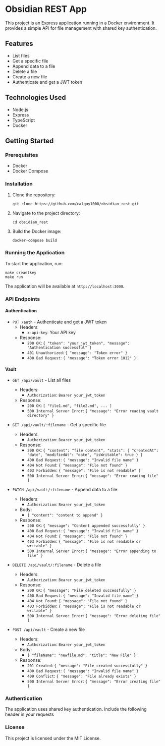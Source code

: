 # Obsidian REST App

This project is an Express application running in a Docker environment. It provides a simple API for file management with shared key authentication.

## Features

- List files
- Get a specific file
- Append data to a file
- Delete a file
- Create a new file
- Authenticate and get a JWT token

## Technologies Used

- Node.js
- Express
- TypeScript
- Docker

## Getting Started

### Prerequisites

- Docker
- Docker Compose

### Installation

1. Clone the repository:

   ```
   git clone https://github.com/calguy1000/obsidian_rest.git
   ```

2. Navigate to the project directory:

   ```
   cd obsidian_rest
   ```

3. Build the Docker image:

   ```
   docker-compose build
   ```

### Running the Application

To start the application, run:

```
make creaetkey
make run
```

The application will be available at `http://localhost:3000`.

### API Endpoints

#### Authentication

- `PUT /auth` - Authenticate and get a JWT token
  - Headers:
    - `x-api-key`: Your API key
  - Response:
    - `200 OK`: `{ "token": "your_jwt_token", "message": "Authentication successful" }`
    - `401 Unauthorized`: `{ "message": "Token error" }`
    - `400 Bad Request`: `{ "message": "Token error 1012" }`

#### Vault

- `GET /api/vault` - List all files
  - Headers:
    - `Authorization`: `Bearer your_jwt_token`
  - Response:
    - `200 OK`: `[ "file1.md", "file2.md", ... ]`
    - `500 Internal Server Error`: `{ "message": "Error reading vault directory" }`

- `GET /api/vault/:filename` - Get a specific file
  - Headers:
    - `Authorization`: `Bearer your_jwt_token`
  - Response:
    - `200 OK`: `{ "content": "file content", "stats": { "createdAt": "date", "modifiedAt": "date", "isWritable": true } }`
    - `400 Bad Request`: `{ "message": "Invalid file name" }`
    - `404 Not Found`: `{ "message": "File not found" }`
    - `403 Forbidden`: `{ "message": "File is not readable" }`
    - `500 Internal Server Error`: `{ "message": "Error reading file" }`

- `PATCH /api/vault/:filename` - Append data to a file
  - Headers:
    - `Authorization`: `Bearer your_jwt_token`
  - Body:
    - `{ "content": "content to append" }`
  - Response:
    - `200 OK`: `{ "message": "Content appended successfully" }`
    - `400 Bad Request`: `{ "message": "Invalid file name" }`
    - `404 Not Found`: `{ "message": "File not found" }`
    - `403 Forbidden`: `{ "message": "File is not readable or writable" }`
    - `500 Internal Server Error`: `{ "message": "Error appending to file" }`

- `DELETE /api/vault/:filename` - Delete a file
  - Headers:
    - `Authorization`: `Bearer your_jwt_token`
  - Response:
    - `200 OK`: `{ "message": "File deleted successfully" }`
    - `400 Bad Request`: `{ "message": "Invalid file name" }`
    - `404 Not Found`: `{ "message": "File not found" }`
    - `403 Forbidden`: `{ "message": "File is not readable or writable" }`
    - `500 Internal Server Error`: `{ "message": "Error deleting file" }`

- `POST /api/vault` - Create a new file
  - Headers:
    - `Authorization`: `Bearer your_jwt_token`
  - Body:
    - `{ "fileName": "newfile.md", "title": "New File" }`
  - Response:
    - `201 Created`: `{ "message": "File created successfully" }`
    - `400 Bad Request`: `{ "message": "Invalid file name" }`
    - `409 Conflict`: `{ "message": "File already exists" }`
    - `500 Internal Server Error`: `{ "message": "Error creating file" }`

### Authentication

The application uses shared key authentication. Include the following header in your requests

### License

This project is licensed under the MIT License.